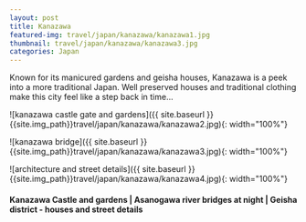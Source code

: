 ```yaml
---
layout: post
title: Kanazawa
featured-img: travel/japan/kanazawa/kanazawa1.jpg
thumbnail: travel/japan/kanazawa/kanazawa3.jpg
categories: Japan
---
```


Known for its manicured gardens and geisha houses, Kanazawa is a peek into a more traditional Japan. Well preserved houses and traditional clothing make this city feel like a step back in time...

![kanazawa castle gate and gardens]({{ site.baseurl }}{{site.img_path}}travel/japan/kanazawa/kanazawa2.jpg){: width="100%"}

![kanazawa bridge]({{ site.baseurl }}{{site.img_path}}travel/japan/kanazawa/kanazawa3.jpg){: width="100%"}

![architecture and street details]({{ site.baseurl }}{{site.img_path}}travel/japan/kanazawa/kanazawa4.jpg){: width="100%"}

#### Kanazawa Castle and gardens | Asanogawa river bridges at night | Geisha district - houses and street details
